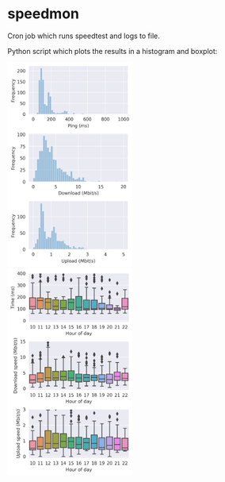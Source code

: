 # speedmon

Cron job which runs speedtest and logs to file.

Python script which plots the results in a histogram and boxplot:

<img src="speed_histogram.png" width="50%"> <img src="speed_v_time.png" width="50%">